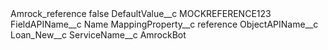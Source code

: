 <?xml version="1.0" encoding="UTF-8"?>
<CustomMetadata xmlns="http://soap.sforce.com/2006/04/metadata" xmlns:xsi="http://www.w3.org/2001/XMLSchema-instance" xmlns:xsd="http://www.w3.org/2001/XMLSchema">
    <label>Amrock_reference</label>
    <protected>false</protected>
    <values>
        <field>DefaultValue__c</field>
        <value xsi:type="xsd:string">MOCKREFERENCE123</value>
    </values>
    <values>
        <field>FieldAPIName__c</field>
        <value xsi:type="xsd:string">Name</value>
    </values>
    <values>
        <field>MappingProperty__c</field>
        <value xsi:type="xsd:string">reference</value>
    </values>
    <values>
        <field>ObjectAPIName__c</field>
        <value xsi:type="xsd:string">Loan_New__c</value>
    </values>
    <values>
        <field>ServiceName__c</field>
        <value xsi:type="xsd:string">AmrockBot</value>
    </values>
</CustomMetadata>
